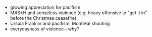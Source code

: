 * growing appreciation for pacifism
* M*A*S*H and senseless violence (e.g. heavy offensive to "get it in" before
  the Christmas ceasefire)
* Ursula Franklin and pacifism, Montréal shooting
* everydayness of violence—why?

